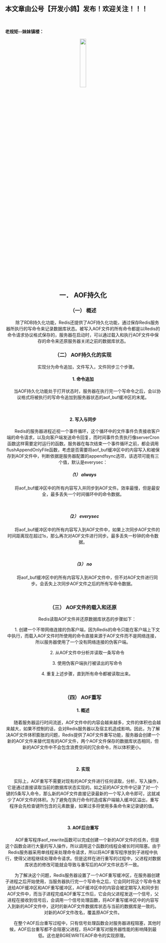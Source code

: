 ﻿## 本文章由公号【开发小鸽】发布！欢迎关注！！！
<br>

**老规矩--妹妹镇楼：**
<center>
<img src="https://img-blog.csdnimg.cn/20200721223424816.JPG"   width="20%">

## 一．	AOF持久化

### （一）	概述

 &nbsp;  &nbsp;  &nbsp;  &nbsp;除了RDB持久化功能，Redis还提供了AOF持久化功能，通过保存Redis服务器所执行的写命令来记录数据库状态。被写入AOF文件的所有命令都是以Redis的命令请求协议格式保存的，服务器在启动时，可以通过载入和执行AOF文件中保存的命令来还原服务器关闭之前的数据库状态。
<br>


### （二）	AOF持久化的实现

 &nbsp;  &nbsp;  &nbsp;  &nbsp;实现分为命令追加，文件写入，文件同步三个步骤。
<br>


#### 1.	命令追加

 &nbsp;  &nbsp;  &nbsp;  &nbsp;当AOF持久化功能处于打开状态时，服务器在执行完一个写命令之后，会以协议格式将被执行的写命令追加到服务器状态的aof_buf缓冲区的末尾。

<br>

#### 2.	写入与同步

 &nbsp;  &nbsp;  &nbsp;  &nbsp;Redis的服务器进程近视一个事件循环，这个循环中的文件事件负责接收客户端的命令请求，以及向客户端发送命令回复，而时间事件负责执行像serverCron函数这样需要定时运行的函数。服务器在每次结束一个事件循环之前，都会调用flushAppendOnlyFile函数，考虑是否需要将aof_buf缓冲区中的内容写入和被保存到AOF文件中，判断依据是服务器配置的appendfsync选项，该选项可能有三个值，默认是everysec：
<br>


##### （1）	always
 &nbsp;  &nbsp;  &nbsp;  &nbsp;将aof_buf缓冲区中的所有内容写入并同步到AOF文件。效率最慢，但是最安全，最多丢失一个时间循环中的命令数据。

<br>

##### （2）	everysec
 &nbsp;  &nbsp;  &nbsp;  &nbsp;将aof_buf缓冲区中的所有内容写入到AOF文件中，如果上次同步AOF文件的时间距离现在超过1s，那么再次对AOF文件进行同步。最多丢失一秒钟的命令数据。

<br>

##### （3）	no
 &nbsp;  &nbsp;  &nbsp;  &nbsp;将aof_buf缓冲区中的所有内容写入到AOF文件中，但不对AOF文件进行同步。会丢失上次同步AOF文件之后的所有写命令数据。

<br>


### （三）	AOF文件的载入和还原

 &nbsp;  &nbsp;  &nbsp;  &nbsp;Redis读取AOF文件并还原数据库状态的步骤如下：

 &nbsp;  &nbsp;  &nbsp;  &nbsp;1.	创建一个不带网络连接的伪客户端，因为Redis的命令只能在客户端上下文中执行，而载入AOF文件时所使用的命令直接来源于AOF文件而不是网络连接，所以服务器使用了一个没有网络连接的伪客户端。

 &nbsp;  &nbsp;  &nbsp;  &nbsp;2.	从AOF文件中分析并读取一条写命令

 &nbsp;  &nbsp;  &nbsp;  &nbsp;3.	使用伪客户端执行被读出的写命令

 &nbsp;  &nbsp;  &nbsp;  &nbsp;4.	重复上述步骤，直到所有命令都被读取出来。

<br>

### （四）	AOF重写

#### 1.	概述
 &nbsp;  &nbsp;  &nbsp;  &nbsp;随着服务器运行时间流逝，AOF文件中的内容会越来越多，文件的体积也会越来越大，如果不控制的话，会对Redis服务器以及宿主机造成影响。因此，为了解决AOF文件体积膨胀的问题，Redis提供了AOF文件重写功能，服务器会创建一个新的AOF文件来替代现有的AOF文件，两个AOF文件保存的数据库状态相同，但新的AOF文件中不会包含浪费空间的冗余命令，所以体积更小。

<br>

#### 2.	实现

 &nbsp;  &nbsp;  &nbsp;  &nbsp;实际上，AOF重写不需要对现有的AOF文件进行任何读取，分析，写入操作，它是通过直接读取当前的数据库状态实现的。如之前的AOF文件中记录了对一个键的5条写入命令，那么新的AOF文件直接记录最新的一个写入命令即可，这就减少了AOF文件的体积。为了避免在执行命令时造成客户端输入缓冲区溢出，重写程序会先检查键所包含的元素数量，如果过多将使用多条命令来记录键的值。

<br>

#### 3.	AOF后台重写

 &nbsp;  &nbsp;  &nbsp;  &nbsp;AOF重写程序aof_rewrite函数可以完成创建一个新的AOF文件的任务，但是这个函数会进行大量的写入操作，所以调用这个函数的线程会被长时间阻塞。由于Redis服务器采用单线程来处理命令请求，所以将AOF重写程序放到子进程中执行，使得父进程继续处理命令请求。但是这样在进行重写的过程中，父进程对数据库状态的修改可能就会导致与重写后的AOF文件状态不一致。

 &nbsp;  &nbsp;  &nbsp;  &nbsp;为了解决这个问题，Redis服务器设置了一个AOF重写缓冲区，在服务器创建子进程之后开始使用，当服务器执行完一个写命令之后，它会同时将这个写命令发送给AOF缓冲区和AOF重写缓冲区，AOF缓冲区中的内容会被定期写入和同步到AOF文件中，而当子进程完成AOF重写工作后，它会向父进程发送一个信号，父进程在接收到信号后，会调用一个信号处理函数，将AOF重写缓冲区中的内容写入到新的AOF文件中，这时的新AOF文件数据库状态与当前的数据库是一致的。对新的AOF文件改名，覆盖原AOF文件。

 &nbsp;  &nbsp;  &nbsp;  &nbsp;在整个AOF后台重写过程中，只有信号处理函数会对服务器进程阻塞，其他时候，AOF后台重写都不会阻塞父进程，将AOF重写对服务器性能的影响降到最低。这也是BGREWRITEAOF命令的实现原理。





